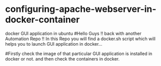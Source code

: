 # configuring-apache-webserver-in-docker-container
docker GUI application in ubuntu
#Hello Guys !! back with another Automation Repo !! In this Repo you will find a docker.sh script which will helps you to launch GUI application in docker...

#Firstly check the image of that particular GUI application is installed in docker or not. and then check the containers in docker.
